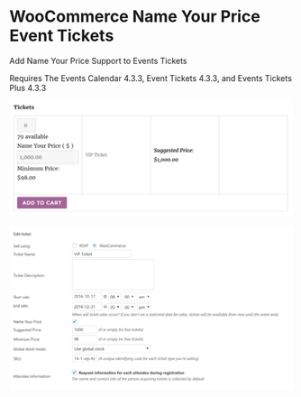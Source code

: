 # WooCommerce Name Your Price Event Tickets 

Add Name Your Price Support to Events Tickets

Requires The Events Calendar 4.3.3, Event Tickets 4.3.3, and Events Tickets Plus 4.3.3

![Front end price input for ticket](screenshots/nyp-tickets-front-end.png "Front end price input for ticket")

![Backend checkbox to toggle Name Your Price functionality for ticket](screenshots/nyp-tickets-back-end.png "Backend checkbox to toggle Name Your Price functionality for ticket")
